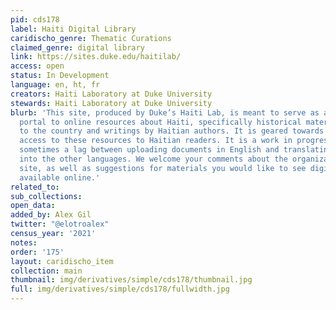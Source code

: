 ```yaml
---
pid: cds178
label: Haiti Digital Library
caridischo_genre: Thematic Curations
claimed_genre: digital library
link: https://sites.duke.edu/haitilab/
access: open
status: In Development
language: en, ht, fr
creators: Haiti Laboratory at Duke University
stewards: Haiti Laboratory at Duke University
blurb: 'This site, produced by Duke’s Haiti Lab, is meant to serve as a guide and
  portal to online resources about Haiti, specifically historical materials relating
  to the country and writings by Haitian authors. It is geared towards providing maximum
  access to these resources to Haitian readers. It is a work in progress: there is
  sometimes a lag between uploading documents in English and translating the material
  into the other languages. We welcome your comments about the organization of the
  site, as well as suggestions for materials you would like to see digitized and made
  available online.'
related_to:
sub_collections:
open_data:
added_by: Alex Gil
twitter: "@elotroalex"
census_year: '2021'
notes:
order: '175'
layout: caridischo_item
collection: main
thumbnail: img/derivatives/simple/cds178/thumbnail.jpg
full: img/derivatives/simple/cds178/fullwidth.jpg
---
```

